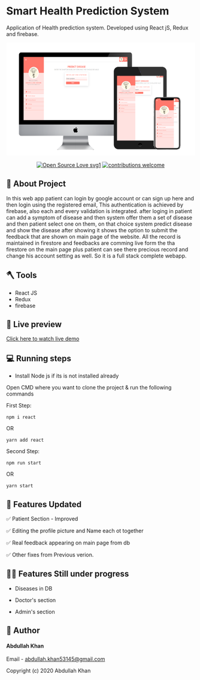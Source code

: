 # Smart Health Prediction System

Application of Health prediction system. Developed using React jS, Redux and firebase.

<img src="SHPS.png">

<div align="center">

[![Open Source Love svg1](https://badges.frapsoft.com/os/v1/open-source.svg?v=103)](#)
[![contributions welcome](https://img.shields.io/badge/contributions-welcome-brightgreen.svg?style=flat&label=Contributions&colorA=red&colorB=black)](#)

</div>

## 🚀 About Project

In this web app patient can login by google account or can sign up here and then login using the registered email, This authentication is achieved by firebase, also each and every validation is integrated. after loging in patient can add a symptom of disease and then system offer them a set of disease and then patient select one on them, on that choice system predict disease and show the disease after showing it shows the option to submit the feedback that are shown on main page of the website. All the record is maintained in firestore and feedbacks are comming live form the tha firestore on the main page plus patient can see there precious record and change his account setting as well. So it is a full stack complete webapp.

## 🪓 Tools

- React JS
- Redux
- firebase

## 👀 Live preview

<a href="https://smart-health-prediction-7dbeb.web.app/">Click here to watch live demo</a>

## 💻 Running steps

- Install Node js if its is not installed already

Open CMD where you want to clone the project & run the following commands

First Step:

```
npm i react

```

OR

```
yarn add react

```

Second Step:

```
npm run start

```

OR

```
yarn start

```

## 🎯 Features Updated

✅ Patient Section - Improved

✅ Editing the profile picture and Name each ot together

✅ Real feedback appearing on main page from db

✅ Other fixes from Previous verion.

## 🧑‍🔧 Features Still under progress

- Diseases in DB

- Doctor's section

- Admin's section

## 🧑 Author

#### Abdullah Khan

Email - abdullah.khan53145@gmail.com

Copyright (c) 2020 Abdullah Khan

